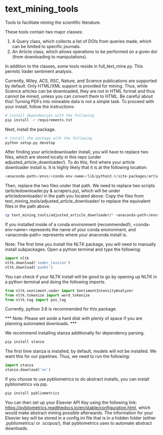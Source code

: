 # text_mining_tools
Tools to facilitate mining the scientific literature.

These tools contain two major classes:
1. A Query class, which collects a list of DOIs from queries made, which can be limited to specific journals.
2. An Article class, which allows operations to be performed on a given doi (from downloading to manipulations).

In addition to the classes, some tools reside in full_text_mine.py. This permits Vader sentiment analysis.

Currently, Wiley, ACS, RSC, Nature, and Science publications are supported by default. Only HTML/XML support is provided for mining.
Thus, while Science articles can be downloaded, they are not in HTML format and thus cannot be mined, unless you can convert them to HTML. Be careful about this! Turning PDFs into mineable data is not a simple task. To proceed with your install, follow the instructions:

```bash
# install dependencies with the following
pip install -r requirements.txt 
```
Next, install the package.
```bash
# install the package with the following
python setup.py develop
```

After finding your articledownloader install, you will have to replace two files, which are stored locally in this repo (under adjusted_article_downloader/). To do this, find where your article downloader install is. It is highly likely that it is at the following location:
```python
<anaconda-path>/envs/<conda-env-name>/lib/python3.6/site-packages/articledownloader/
``` 
Then, replace the two files under that path. We need to replace two scripts (articledownloader.py & scrapers.py), which will be under articledownloader/ in the path you located above. Copy the files from text_mining_tools/adjusted_article_downloader/ to replace the equivalent files in the path above.
```bash
cp text_mining_tools/adjusted_article_downloader/* <anaconda-path>/envs/<conda-env-name>/lib/python3.6/site-packages/articledownloader/
``` 
If you installed inside of a conda environment (recommended!),  \<conda-env-name\> represents the name of your conda environment, and \<anaconda-path\> represents where your anaconda install is. 
  
Note: The first time you install the NLTK package, you will need to manually install subpackages. 
Open a python terminal and type the following:

```python
import nltk
nltk.download('vader_lexicon')
nltk.download('punkt')
```

You can check if your NLTK install will be good to go by opening up NLTK in a python terminal and doing the following imports.

```python
from nltk.sentiment.vader import SentimentIntensityAnalyzer
from nltk.tokenize import word_tokenize
from nltk.tag import pos_tag
```

Currently, python 3.6 is recommended for this package.

*** Note: Please set aside a hard disk with plenty of space if you are planning automated downloads. ***

We recommend installing stanza additionally for dependency parsing. 
  
```bash
pip install stanza
```
The first time stanza is installed, by default, models will not be installed. We want this for our pipelines. Thus, we need to run the following:
```python
import stanza
stanza.download('en')
```  
  
If you choose to use pybliometrics to do abstract installs, you can install pybliometrics via pip.
  
```bash
pip install pybliometrics
```
  
You can then set up your Elsevier API Key using the following link: https://pybliometrics.readthedocs.io/en/stable/configuration.html, which would make abstract mining possible afterwards. The information for your Elsevier key will be stored in a config.ini file that is in a hidden folder (either .pybliometrics/ or .scopus/), that pybliometrics uses to automate abstract downloads.
